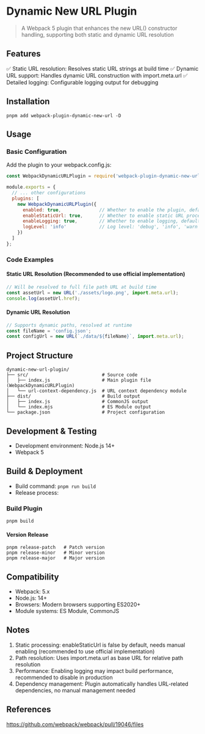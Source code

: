 # Dynamic New URL Plugin

> A Webpack 5 plugin that enhances the new URL() constructor handling, supporting both static and dynamic URL resolution

## Features

✅ Static URL resolution: Resolves static URL strings at build time
✅ Dynamic URL support: Handles dynamic URL construction with import.meta.url
✅ Detailed logging: Configurable logging output for debugging

## Installation

`pnpm add webpack-plugin-dynamic-new-url -D`

## Usage

### Basic Configuration

Add the plugin to your webpack.config.js:

```js
const WebpackDynamicURLPlugin = require('webpack-plugin-dynamic-new-url');

module.exports = {
  // ... other configurations
  plugins: [
    new WebpackDynamicURLPlugin({
      enabled: true,              // Whether to enable the plugin, default true
      enableStaticUrl: true,      // Whether to enable static URL processing, default false
      enableLogging: true,        // Whether to enable logging, default false
      logLevel: 'info'            // Log level: 'debug', 'info', 'warn', 'error'
    })
  ]
};
```

### Code Examples

#### Static URL Resolution (Recommended to use official implementation)

```js
// Will be resolved to full file path URL at build time
const assetUrl = new URL('./assets/logo.png', import.meta.url);
console.log(assetUrl.href);
```

#### Dynamic URL Resolution

```js
// Supports dynamic paths, resolved at runtime
const fileName = 'config.json';
const configUrl = new URL(`./data/${fileName}`, import.meta.url);
```

## Project Structure
```
dynamic-new-url-plugin/
├── src/                           # Source code
│   ├── index.js                   # Main plugin file (WebpackDynamicURLPlugin)
│   └── url-context-dependency.js  # URL context dependency module
├── dist/                          # Build output
│   ├── index.js                   # CommonJS output
│   └── index.mjs                  # ES Module output
└── package.json                   # Project configuration
```

## Development & Testing
- Development environment: Node.js 14+
- Webpack 5

## Build & Deployment
- Build command: `pnpm run build`
- Release process:

### Build Plugin

`pnpm build`

#### Version Release

```
pnpm release-patch   # Patch version
pnpm release-minor   # Minor version  
pnpm release-major   # Major version
```

## Compatibility
- Webpack: 5.x
- Node.js: 14+
- Browsers: Modern browsers supporting ES2020+
- Module systems: ES Module, CommonJS

## Notes

1. Static processing: enableStaticUrl is false by default, needs manual enabling (recommended to use official implementation)
2. Path resolution: Uses import.meta.url as base URL for relative path resolution
3. Performance: Enabling logging may impact build performance, recommended to disable in production
4. Dependency management: Plugin automatically handles URL-related dependencies, no manual management needed

## References

https://github.com/webpack/webpack/pull/19046/files
